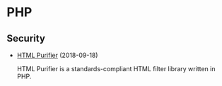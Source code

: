 # PHP


## Security

- [HTML Purifier](http://htmlpurifier.org) (2018-09-18)
  
  HTML Purifier is a standards-compliant HTML filter library written in PHP.
